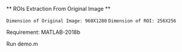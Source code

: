** ROIs Extraction From Original Image **

```Dimension of Original Image: 960X1280```
```Dimension of ROI: 256X256```

Requirement: MATLAB-2018b

Run demo.m
